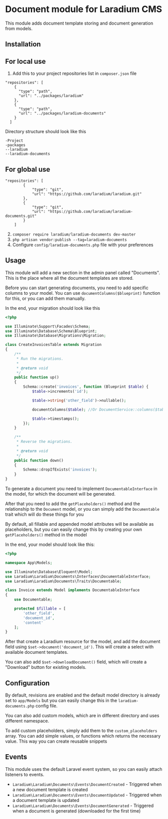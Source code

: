 # Document module for Laradium CMS
This module adds document template storing and document generation from models.

## Installation

## For local use

1. Add this to your project repositories list in `composer.json` file

```
"repositories": [
    {
      "type": "path",
      "url": "../packages/laradium"
    },
    {
      "type": "path",
      "url": "../packages/laradium-documents"
    }
  ]
```

Directory structure should look like this

```
-Project
-packages
--laradium
--laradium-documents
```

## For global use

```
"repositories": [
        {
            "type": "git",
            "url": "https://github.com/laradium/laradium.git"
        },
        {
            "type": "git",
            "url": "https://github.com/laradium/laradium-documents.git"
        }
    ]
```

2. ```composer require laradium/laradium-documents dev-master```
3. ```php artisan vendor:publish --tag=laradium-documents```
4. Configure `config/laradium-documents.php` file with your preferences

## Usage

This module will add a new section in the admin panel called "Documents". This is the place where all the document
templates are stored.

Before you can start generating documents, you need to add specific columns to your model. You can use `documentColumns($blueprint)` function
for this, or you can add them manually. 

In the end, your migration should look like this

```PHP
<?php

use Illuminate\Support\Facades\Schema;
use Illuminate\Database\Schema\Blueprint;
use Illuminate\Database\Migrations\Migration;

class CreateInvoicesTable extends Migration
{
    /**
     * Run the migrations.
     *
     * @return void
     */
    public function up()
    {
        Schema::create('invoices', function (Blueprint $table) {
            $table->increments('id');

            $table->string('other_field')->nullable();

            documentColumns($table); //Or DocumentService::columns($table)

            $table->timestamps();
        });
    }

    /**
     * Reverse the migrations.
     *
     * @return void
     */
    public function down()
    {
        Schema::dropIfExists('invoices');
    }
}
```

To generate a document you need to implement `DocumentableInterface` in the model, for which the document will be generated. 

After that you need to add the `getPlaceholders()` method and the relationship to the `Document` model, or you can simply add the `Documentable` trait
which will do these things for you

By default, all fillable and appended model attributes will be available as placeholders, but you can easily change this by creating your own `getPlaceholders()`
method in the model

In the end, your model should look like this:
```PHP
<?php

namespace App\Models;

use Illuminate\Database\Eloquent\Model;
use Laradium\Laradium\Documents\Interfaces\DocumentableInterface;
use Laradium\Laradium\Documents\Traits\Documentable;

class Invoice extends Model implements DocumentableInterface
{
    use Documentable;

    protected $fillable = [
        'other_field',
        'document_id',
        'content'
    ];
}
```

After that create a Laradium resource for the model, and add the document field using `$set->document('document_id')`.
This will create a select with available document templates. 

You can also add `$set->downloadDocument()` field, which will create a "Download" button for existing models.

## Configuration

By default, revisions are enabled and the default model directory is already set to `app/Models` but you can easily change
this in the `laradium-documents.php` config file.

You can also add custom models, which are in different directory and uses different namespace.

To add custom placeholders, simply add them to the `custom_placeholders` array.
You can add simple values, or functions which returns the necessary value. This way you can create reusable snippets

## Events

This module uses the default Laravel event system, so you can easily attach listeners to events.

- `Laradium\Laradium\Documents\Events\DocumentCreated` - Triggered when a new document template is created
- `Laradium\Laradium\Documents\Events\DocumentUpdated` - Triggered when a document template is updated
- `Laradium\Laradium\Documents\Events\DocumentGenerated` - Triggered when a document is generated (downloaded for the first time)
